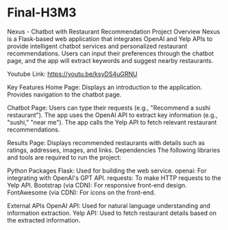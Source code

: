 # Final-H3M3
Nexus - Chatbot with Restaurant Recommendation
Project Overview
Nexus is a Flask-based web application that integrates OpenAI and Yelp APIs to provide intelligent chatbot services and personalized restaurant recommendations. Users can input their preferences through the chatbot page, and the app will extract keywords and suggest nearby restaurants.

Youtube Link: https://youtu.be/ksyDS4uGRNU

Key Features
Home Page:
Displays an introduction to the application.
Provides navigation to the chatbot page.

Chatbot Page:
Users can type their requests (e.g., "Recommend a sushi restaurant").
The app uses the OpenAI API to extract key information (e.g., "sushi," "near me").
The app calls the Yelp API to fetch relevant restaurant recommendations.

Results Page:
Displays recommended restaurants with details such as ratings, addresses, images, and links.
Dependencies
The following libraries and tools are required to run the project:


Python Packages
Flask: Used for building the web service.
openai: For integrating with OpenAI's GPT API.
requests: To make HTTP requests to the Yelp API.
Bootstrap (via CDN): For responsive front-end design.
FontAwesome (via CDN): For icons on the front-end.


External APIs
OpenAI API:
Used for natural language understanding and information extraction.
Yelp API:
Used to fetch restaurant details based on the extracted information.
